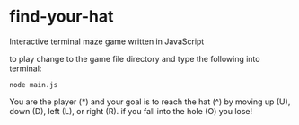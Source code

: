 # find-your-hat
Interactive terminal maze game written in JavaScript

to play change to the game file directory and type the following into terminal:
```
node main.js
```

You are the player (*) and your goal is to reach the hat (^) by moving up (U), down (D), left (L), or right (R).
if you fall into the hole (O) you lose!
